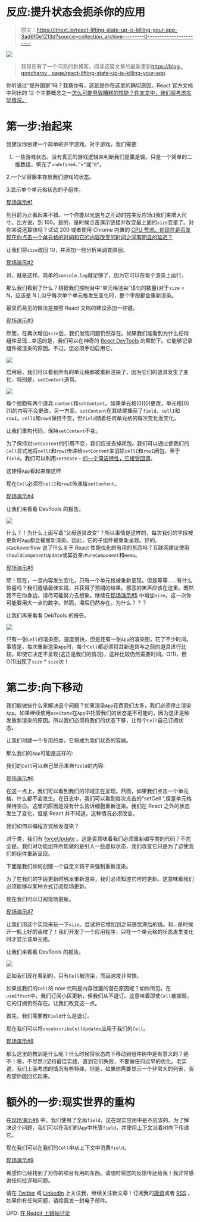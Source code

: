 # 反应:提升状态会扼杀你的应用

> 原文：<https://itnext.io/react-lifting-state-up-is-killing-your-app-3ad6f0e1213d?source=collection_archive---------0----------------------->

![](img/5568e1ea89a7295640ab76f80506e119.png)

>我现在有了一个闪亮的新博客。阅读这篇文章的最新更新[https://blog . goncharov . page/react-lifting-state-up-is-killing-your-app](https://blog.goncharov.page/react-lifting-state-up-is-killing-your-app)

你听说过“提升国家”吗？我猜你有，这就是你在这里的确切原因。React 官方文档中列出的 12 个主要概念之一[怎么可能导致糟糕的性能？在本文中，我们将考虑实际情况。](https://reactjs.org/docs/lifting-state-up.html)

# 第一步:抬起来

我建议你创建一个简单的井字游戏。对于游戏，我们需要:

1.  一些游戏状态。没有真正的游戏逻辑来判断我们是赢是输。只是一个简单的二维数组，填充了`undefined`、`”x”`或`”0”`。

2.一个父容器来存放我们游戏的状态。

3.显示单个单元格状态的子组件。

[现场演示#1](https://stackblitz.com/edit/lifting-state-up-is-killing-your-app-1)

到目前为止看起来不错。一个你能以光速与之互动的完美反应场:)我们来增大尺寸。比方说，到 100。是的，是时候点击演示链接并改变最上面的`size`变量了。对你来说还算快吗？试试 200 或者使用 Chrome 内置的 [CPU 节流。你现在是否发现在你点击一个单元格的时间和它的内容改变的时间之间有明显的延迟？](https://twitter.com/chromiumdev/status/961537247240753152?lang=en)

让我们将`size`改回 10，并添加一些分析来调查原因。

[现场演示#2](https://stackblitz.com/edit/lifting-state-up-is-killing-your-app-2)

对，就是这样。简单的`console.log`就足够了，因为它可以在每个渲染上运行。

那么我们看到了什么？根据我们控制台中“单元格渲染”语句的数量(对于`size` = N，应该是 N ),似乎每次单个单元格发生变化时，整个字段都会重新渲染。

最显而易见的做法是按照 React 文档的建议添加一些键。

[现场演示#3](https://stackblitz.com/edit/lifting-state-up-is-killing-your-app-3)

然而，在再次增加`size`后，我们发现问题仍然存在。如果我们能看到为什么任何组件呈现...幸运的是，我们可以在神奇的 [React DevTools](https://reactjs.org/blog/2019/08/15/new-react-devtools.html) 的帮助下。它能够记录组件被渲染的原因。不过，您必须手动启用它。

![](img/b28efc193f3a499b517e2dd94ecc8c7d.png)

启用后，我们可以看到所有的单元格都被重新渲染了，因为它们的道具发生了变化，特别是，`setContent`道具。

![](img/0984861d9bb83e5e4c463e93cdcc7f35.png)

每个细胞有两个道具:`content`和`setContent`。如果单元格[0][0]更改，单元格[0][1]的内容不会更改。另一方面，`setContent`在其结尾捕获了`field`、`cellI`和`rowI`。`cellI`和`rowI`保持不变，但`field`随着任何单元格的每次变化而变化。

让我们重构代码，保持`setContent`不变。

为了保持对`setContent`的引用不变，我们应该去掉闭包。我们可以通过使我们的`Cell`显式地将`cellI`和`rowI`传递给`setContent`来消除`cellI`和`rowI`闭包。至于`field`，我们可以利用`setState` - [的一个简洁特性，它接受回调](https://reactjs.org/docs/hooks-reference.html#functional-updates)。

这使得`App`看起来像这样

现在`Cell`必须将`cellI`和`rowI`传递给`setContent`。

[现场演示#4](https://stackblitz.com/edit/lifting-state-up-is-killing-your-app-4)

让我们来看看 DevTools 的报告。

![](img/07171353f3da7486f1f37a1d2db5cbea.png)

什么？！为什么上面写着“父母道具改变”？所以事情是这样的，每次我们的字段被更新时`App`都会被重新渲染。因此，它的子组件被重新呈现。好的。stackoverflow 说了什么关于 React 性能优化的有用的东西吗？互联网建议使用`shouldComponentUpdate`或其近亲:`PureComponent`和`memo`。

[现场演示#5](https://stackblitz.com/edit/lifting-state-up-is-killing-your-app-5)

耶！现在，一旦内容发生变化，只有一个单元格被重新呈现。但是等等……有什么惊喜吗？我们遵循最佳实践，并获得了预期的结果。邪恶的笑声应该在这里。既然我不在你身边，请尽可能努力去想象。继续在[现场演示#5](https://stackblitz.com/edit/lifting-state-up-is-killing-your-app-5) 中增加`size`。这一次你可能要用大一点的数字。然而，滞后仍然存在。为什么？？？

让我们再来看看 DebTools 的报告。

![](img/f6c4fa0047fe830618ab548beab2c6a2.png)

只有一张`Cell`的渲染图，速度很快，但是还有一张`App`的渲染图，花了不少时间。事情是，每次重新渲染`App`时，每个`Cell`都必须将其新道具与之前的道具进行比较。即使它决定不呈现(这正是我们的情况)，这种比较仍然需要时间。O(1)，但 O(1)出现了`size` * `size`次！

# 第二步:向下移动

我们能做些什么来解决这个问题？如果渲染`App`花费我们太多，我们必须停止渲染`App`。如果继续使用`useState`在`App`中托管我们的状态是不可能的，因为这正是触发重新渲染的原因。所以我们必须将我们的状态下移，让每个`Cell`自己订阅状态。

让我们创建一个专用的类，它将成为我们状态的容器。

那么我们的`App`可能是这样的:

我们的`Cell`可以自己显示来自`field`的内容:

[现场演示#6](https://stackblitz.com/edit/lifting-state-up-is-killing-your-app-6)

在这一点上，我们可以看到我们的领域正在呈现。然而，如果我们点击一个单元格，什么都不会发生。在日志中，我们可以看到每次点击的“setCell ”,但是单元格保持空白。这里的原因是没有什么告诉细胞重新渲染。我们在 React 之外的状态发生了变化，但是 React 并不知道。这种情况必须改变。

我们如何以编程方式触发渲染？

对于类，我们有 [forceUpdate](https://reactjs.org/docs/react-component.html#forceupdate) 。这是否意味着我们必须重新编写类的代码？不完全是。我们对功能组件所能做的是引入一些虚拟状态，我们改变它只是为了迫使我们的组件重新呈现。

下面是我们如何创建一个自定义钩子来强制重新渲染。

为了在我们的字段更新时触发重新渲染，我们必须知道它何时更新。这意味着我们必须能够以某种方式订阅现场更新。

现在我们可以订阅现场更新。

[现场演示#7](https://stackblitz.com/edit/lifting-state-up-is-killing-your-app-7)

让我们用这个实现来玩一下`size`。尝试将它增加到之前感觉滞后的值。和...是时候开一瓶上好的香槟了！我们开发了一个应用程序，只在一个单元格的状态发生变化时才显示该单元格。

让我们来看看 DevTools 的报告。

![](img/9c1100d9c95d4aeabdc954b22681ffd0.png)

正如我们现在看到的，只有`Cell`被渲染，而且速度非常快。

如果说我们的`Cell`的 now 代码是内存泄漏的潜在原因呢？如你所见，在`useEffect`中，我们订阅小区更新，但我们从不退订。这意味着即使`Cell`被摧毁，它的订阅仍然存在。让我们改变这一点。

首先，我们需要教`Field`什么是退订。

现在我们可以将`unsubscribeCellUpdates`应用于我们的`Cell`。

[现场演示#8](https://stackblitz.com/edit/lifting-state-up-is-killing-your-app-8)

那么这里的教训是什么呢？什么时候将状态向下移动到组件树中是有意义的？绝不！嗯，不尽然:)坚持最佳实践，直到它们失败，不要做任何过早的优化。老实说，我们上面考虑的情况有些特殊，但是，如果你需要显示一个非常大的列表，我希望你能回忆起来。

# 额外的一步:现实世界的重构

在[现场演示#8](https://stackblitz.com/edit/lifting-state-up-is-killing-your-app-8) 中，我们使用了全局`field`，这在现实应用中是不应该的。为了解决这个问题，我们可以在我们的`App`中托管`field`，并使用[上下文](https://reactjs.org/docs/context.html)沿着树向下传递它。

现在我们可以在我们的`Cell`中从上下文中消费`field`。

[现场演示#9](https://stackblitz.com/edit/lifting-state-up-is-killing-your-app-9)

希望你已经找到了对你的项目有用的东西。请随时将您的反馈传达给我！我非常感谢任何批评和问题。

请在 [Twitter](https://twitter.com/ai_goncharov) 或 [LinkedIn](https://www.linkedin.com/in/aigoncharov/) 上关注我，继续关注新文章！订阅我的[简讯](https://blog.goncharov.page/)或者 [RSS](https://blog.goncharov.page/rss.xml) 。如果你有任何问题，请给我发一封电子邮件。

UPD: [在 Reddit 上跟帖讨论](https://www.reddit.com/r/reactjs/comments/dhck3y/react_lifting_state_up_is_killing_your_app/)